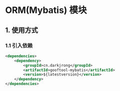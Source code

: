 # ORM(Mybatis) 模块

## 1. 使用方式
### 1.1 引入依赖
```xml
<dependencies>
    <dependency>
        <groupId>cn.darkjrong</groupId>
        <artifactId>gooftool-mybatis</artifactId>
        <version>${latestversion}</version>
    </dependency>
</dependencies>
```












